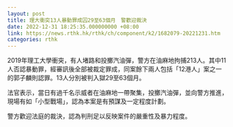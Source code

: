 ```yaml
---
layout: post
title: 理大衝突13人暴動罪成囚29至63個月　警歡迎裁決
date: 2022-12-31 18:25:35.000000000 +08:00
link: https://news.rthk.hk/rthk/ch/component/k2/1682079-20221231.htm
categories: rthk
---
```


2019年理工大學衝突，有人堵路和投擲汽油彈，警方在油麻地拘捕213人。其中11人否認暴動罪，經審訊後全部被裁定罪成，同案餘下兩人包括「12港人」案之一的郭子麟則認罪。13人分別被判入獄29至63個月。

法官表示，當日有過千名示威者在油麻地一帶聚集，投擲汽油彈，並向警方推進，現場有如「小型戰場」，認為本案是有預謀及一定程度計劃。

警方歡迎法庭的裁決，認為判刑足以反映案件的嚴重性及暴力程度。

